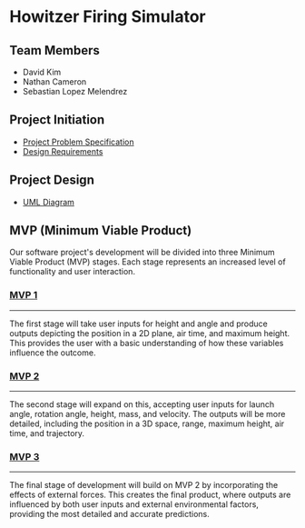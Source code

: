 # Howitzer Firing Simulator


## Team Members
- David Kim
- Nathan Cameron
- Sebastian Lopez Melendrez


## Project Initiation
- [Project Problem Specification](https://gitlab.com/sseboys/ense375-project/-/blob/main/Problem%20Specification.md)
- [Design Requirements](https://gitlab.com/sseboys/ense375-project/-/blob/main/Design%20Requirements.md)

## Project Design 
- [UML Diagram](https://gitlab.com/sseboys/ense375-project/-/blob/main/ENSE_375_UML_Diagram.png)

## MVP (Minimum Viable Product)
Our software project's development will be divided into three Minimum Viable Product (MVP) stages. Each stage represents an increased level of functionality and user interaction.

### [MVP 1](https://gitlab.com/sseboys/ense375-project/-/tree/mvpOne)
---
The first stage will take user inputs for height and angle and produce outputs depicting the position in a 2D plane, air time, and maximum height. This provides the user with a basic understanding of how these variables influence the outcome.

### [MVP 2](https://gitlab.com/sseboys/ense375-project/-/tree/mvpTwo)
---
 The second stage will expand on this, accepting user inputs for launch angle, rotation angle, height, mass, and velocity. The outputs will be more detailed, including the position in a 3D space, range, maximum height, air time, and trajectory. 

### [MVP 3](https://gitlab.com/sseboys/ense375-project/-/tree/mvpThree)
___
 The final stage of development will build on MVP 2 by incorporating the effects of external forces. This creates the final product, where outputs are influenced by both user inputs and external environmental factors, providing the most detailed and accurate predictions.

